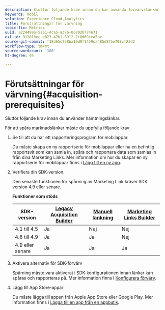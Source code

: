 ```yaml
---
description: Slutför följande krav innan du kan använda förvärvslänkar.
keywords: mobil
solution: Experience Cloud,Analytics
title: Förutsättningar för värvning
topic-fix: Metrics
uuid: a224499a-5a51-4ca5-a37b-06792b774671
exl-id: 31201bec-e823-47b1-8912-2f8d69cea5be
source-git-commit: f18d65c738ba16d9f1459ca485d87be708cf23d2
workflow-type: tm+mt
source-wordcount: '186'
ht-degree: 6%

---
```


# Förutsättningar för värvning{#acquisition-prerequisites}

Slutför följande krav innan du använder hämtningslänkar.

För att spåra marknadslänkar måste du uppfylla följande krav:

1. Se till att du har ett rapporteringsprogram för mobilappar.

   Du måste skapa en ny rapportserie för mobilappar eller ha en befintlig rapportsvit som kan samla in, spåra och rapportera data som samlas in från dina Marketing Links. Mer information om hur du skapar en ny rapportserie för mobilappar finns i [Lägg till en ny app](/help/using/manage-apps/t-new-app.md).

1. Verifiera din SDK-version.

   Den senaste funktionen för spårning av Marketing Link kräver SDK version 4.9 eller senare.

   **Funktioner som stöds**

   | SDK-version | [Legacy Acquisition Builder](/help/using/acquisition-main/c-marketing-links-builder/t-create-edit-adobe-links/c-use-legacy-acquisition-links/c-use-legacy-acquisition-links.md) | [Manuell länkning](/help/using/acquisition-main/c-marketing-links-builder/acquisition-link-manual.md) | [Marketing Links Builder](/help/using/acquisition-main/c-marketing-links-builder/c-marketing-links-builder.md) |
   |--- |--- |--- |--- |
   | 4.1 till 4.5 | Ja | Nej | Nej |
   | 4.6 till 4.9 | Ja | Ja | Nej |
   | 4.9 eller senare | Ja | Ja | Ja |

1. Aktivera alternativ för SDK-förvärv

   Spårning måste vara aktiverat i SDK-konfigurationen innan länkar kan spåras och rapporteras på. Mer information finns i [Konfigurera förvärv](/help/using/acquisition-main/t-enable-acquisition.md).

1. Lägg till App Store-appar

   Du måste lägga till appen från Apple App Store eller Google Play. Mer information finns i [Lägga till en app från en appbutik](/help/using/manage-apps/c-app-store/t-app-store-app.md).

